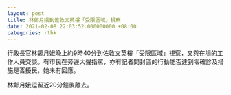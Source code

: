 ```yaml
---
layout: post
title: 林鄭月娥到佐敦文英樓「受限區域」視察
date: 2021-02-08 22:03:52.000000000 +08:00
categories: rthk
---
```


行政長官林鄭月娥晚上約9時40分到佐敦文英樓「受限區域」視察，又與在場的工作人員交談。有市民在旁邊大聲指罵，亦有記者問封區的行動能否達到零確診及措施是否擾民，她未有回應。

林鄭月娥逗留近20分鐘後離去。
